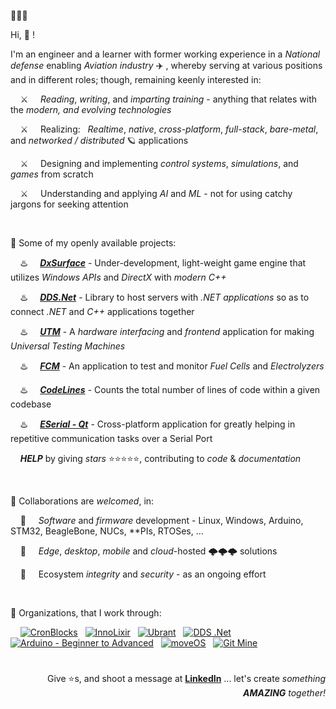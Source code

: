 👋👋👋

Hi, 👀 !

I'm an engineer and a learner with former working experience in a *National defense* enabling *Aviation industry* ✈️ , whereby serving at various positions and in different roles; though, remaining keenly interested in:

&nbsp; &nbsp; ⚔️ &nbsp; &nbsp; *Reading*, *writing*, and *imparting training* - anything that relates with the *modern, and evolving technologies*

&nbsp; &nbsp; ⚔️ &nbsp; &nbsp; Realizing: &nbsp; *Realtime*, *native*, *cross-platform*, *full-stack*, *bare-metal*, and *networked / distributed* 🪐 applications

&nbsp; &nbsp; ⚔️ &nbsp; &nbsp; Designing and implementing *control systems*, *simulations*, and *games* from scratch

&nbsp; &nbsp; ⚔️ &nbsp; &nbsp; Understanding and applying *AI* and *ML* - not for using catchy jargons for seeking attention


&nbsp;

💞️ Some of my openly available projects:

&nbsp; &nbsp; ♨️ &nbsp; &nbsp; [***DxSurface***](https://github.com/cronblocks-games/DxSurface) - Under-development, light-weight game engine that utilizes *Windows APIs* and *DirectX* with *modern C++*

&nbsp; &nbsp; ♨️ &nbsp; &nbsp; [***DDS.Net***](https://github.com/dds-dotnet) - Library to host servers with *.NET applications* so as to connect *.NET* and *C++* applications together

&nbsp; &nbsp; ♨️ &nbsp; &nbsp; [***UTM***](https://github.com/uwshammout/utm) - A *hardware interfacing* and *frontend* application for making *Universal Testing Machines*

&nbsp; &nbsp; ♨️ &nbsp; &nbsp; [***FCM***](https://github.com/uwshammout/fcm) - An application to test and monitor *Fuel Cells* and *Electrolyzers*

&nbsp; &nbsp; ♨️ &nbsp; &nbsp; [***CodeLines***](https://github.com/cronblocks/code-lines) - Counts the total number of lines of code within a given codebase

&nbsp; &nbsp; ♨️ &nbsp; &nbsp; [***ESerial - Qt***](https://github.com/cronblocks/eserial-qt) - Cross-platform application for greatly helping in repetitive communication tasks over a Serial Port

&nbsp; &nbsp; ***HELP*** by giving *stars* ⭐⭐⭐⭐⭐, contributing to *code* & *documentation*



&nbsp;

💞️ Collaborations are *welcomed*, in:

&nbsp; &nbsp; 🚀 &nbsp; &nbsp; *Software* and *firmware* development - Linux, Windows, Arduino, STM32, BeagleBone, NUCs, \*\*PIs, RTOSes, ...

&nbsp; &nbsp; 🚀 &nbsp; &nbsp; *Edge*, *desktop*, *mobile* and *cloud*-hosted 🌩️🌩️🌩️ solutions

&nbsp; &nbsp; 🚀 &nbsp; &nbsp; Ecosystem *integrity* and *security* - as an ongoing effort



&nbsp;

💞️ Organizations, that I work through:

<p align="left">
&nbsp; 
&nbsp; <a href="https://github.com/cronblocks"><img src="https://avatars.githubusercontent.com/u/86520771?s=32&v=4" alt="CronBlocks" /></a>
&nbsp; <a href="https://github.com/innolixir"><img src="https://avatars.githubusercontent.com/u/85053112?s=32&v=4" alt="InnoLixir" /></a>
&nbsp; <a href="https://github.com/ubrant"><img src="https://avatars.githubusercontent.com/u/87671848?s=32&v=4" alt="Ubrant" /></a>
&nbsp; <a href="https://github.com/dds-dotnet"><img src="https://avatars.githubusercontent.com/u/125957062?s=32&v=4" alt="DDS .Net" /></a>
&nbsp; <a href="https://github.com/arduino-ba"><img src="https://avatars.githubusercontent.com/u/121078777?s=32&v=4" alt="Arduino - Beginner to Advanced" /></a>
&nbsp; <a href="https://github.com/move-os"><img src="https://avatars.githubusercontent.com/u/116582302?s=32&v=4" alt="moveOS" /></a>
&nbsp; <a href="https://github.com/git-mine"><img src="https://avatars.githubusercontent.com/u/125908595?s=32&v=4" alt="Git Mine" /></a>
</p>

# 
<p align="right">Give ⭐s, and shoot a message at <a href="https://www.linkedin.com/in/usa-m"><b>LinkedIn</b></a> ... let's create <i>something</i> <b><i>AMAZING</i></b> <i>together!</i></p>




